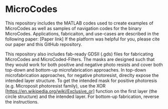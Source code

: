 # MicroCodes
This repository includes the MATLAB codes used to create examples of MicroCodes as well as samples of navigation codes for the binary MicroCodes. Applications, fabricaiton, and use-cases are described in the following paper: [Paper link]
If the platform was helpful for you, please cite our paper and this GitHub repository.

This repository also includes fab-ready GDSII (.gds) files for fabricating MicroCodes and MicroCoded-Filters. The masks are designed such that they would work for both positive and negative photo resists and cover both top-down and bottom-up microfabrication approaches. In top-down microfabrication approaches, for negative photoresist, direclty expose the intended layer structure. To get the intended mask for positive photoresis (e.g. Microposit photoresist family), use the XOR [https://en.wikipedia.org/wiki/Exclusive_or] function on the first layer (the circle structure) and the intended layer. For bottom-up fabrication, reverse the instructions.
